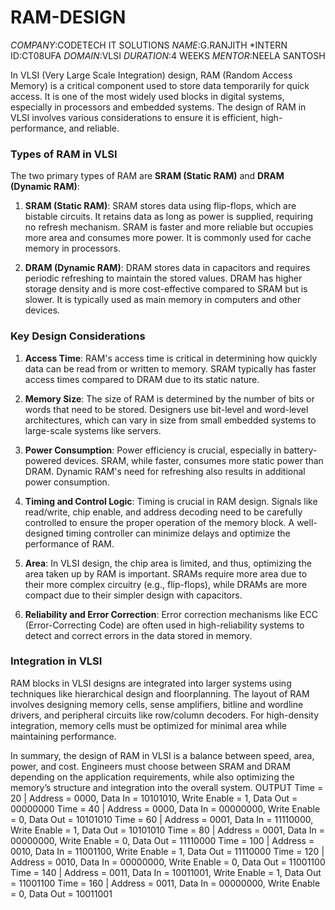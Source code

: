# RAM-DESIGN
*COMPANY*:CODETECH IT SOLUTIONS
*NAME*:G.RANJITH 
*INTERN ID:CT08UFA 
*DOMAIN*:VLSI 
*DURATION*:4 WEEKS 
*MENTOR*:NEELA SANTOSH



In VLSI (Very Large Scale Integration) design, RAM (Random Access Memory) is a critical component used to store data temporarily for quick access. It is one of the most widely used blocks in digital systems, especially in processors and embedded systems. The design of RAM in VLSI involves various considerations to ensure it is efficient, high-performance, and reliable.

### Types of RAM in VLSI
The two primary types of RAM are **SRAM (Static RAM)** and **DRAM (Dynamic RAM)**:

1. **SRAM (Static RAM)**: SRAM stores data using flip-flops, which are bistable circuits. It retains data as long as power is supplied, requiring no refresh mechanism. SRAM is faster and more reliable but occupies more area and consumes more power. It is commonly used for cache memory in processors.

2. **DRAM (Dynamic RAM)**: DRAM stores data in capacitors and requires periodic refreshing to maintain the stored values. DRAM has higher storage density and is more cost-effective compared to SRAM but is slower. It is typically used as main memory in computers and other devices.

### Key Design Considerations

1. **Access Time**: RAM's access time is critical in determining how quickly data can be read from or written to memory. SRAM typically has faster access times compared to DRAM due to its static nature.

2. **Memory Size**: The size of RAM is determined by the number of bits or words that need to be stored. Designers use bit-level and word-level architectures, which can vary in size from small embedded systems to large-scale systems like servers.

3. **Power Consumption**: Power efficiency is crucial, especially in battery-powered devices. SRAM, while faster, consumes more static power than DRAM. Dynamic RAM's need for refreshing also results in additional power consumption.

4. **Timing and Control Logic**: Timing is crucial in RAM design. Signals like read/write, chip enable, and address decoding need to be carefully controlled to ensure the proper operation of the memory block. A well-designed timing controller can minimize delays and optimize the performance of RAM.

5. **Area**: In VLSI design, the chip area is limited, and thus, optimizing the area taken up by RAM is important. SRAMs require more area due to their more complex circuitry (e.g., flip-flops), while DRAMs are more compact due to their simpler design with capacitors.

6. **Reliability and Error Correction**: Error correction mechanisms like ECC (Error-Correcting Code) are often used in high-reliability systems to detect and correct errors in the data stored in memory.

### Integration in VLSI
RAM blocks in VLSI designs are integrated into larger systems using techniques like hierarchical design and floorplanning. The layout of RAM involves designing memory cells, sense amplifiers, bitline and wordline drivers, and peripheral circuits like row/column decoders. For high-density integration, memory cells must be optimized for minimal area while maintaining performance.

In summary, the design of RAM in VLSI is a balance between speed, area, power, and cost. Engineers must choose between SRAM and DRAM depending on the application requirements, while also optimizing the memory’s structure and integration into the overall system.
OUTPUT
Time = 20 | Address = 0000, Data In = 10101010, Write Enable = 1, Data Out = 00000000
Time = 40 | Address = 0000, Data In = 00000000, Write Enable = 0, Data Out = 10101010
Time = 60 | Address = 0001, Data In = 11110000, Write Enable = 1, Data Out = 10101010
Time = 80 | Address = 0001, Data In = 00000000, Write Enable = 0, Data Out = 11110000
Time = 100 | Address = 0010, Data In = 11001100, Write Enable = 1, Data Out = 11110000
Time = 120 | Address = 0010, Data In = 00000000, Write Enable = 0, Data Out = 11001100
Time = 140 | Address = 0011, Data In = 10011001, Write Enable = 1, Data Out = 11001100
Time = 160 | Address = 0011, Data In = 00000000, Write Enable = 0, Data Out = 10011001

